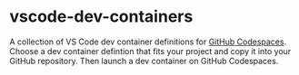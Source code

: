 # vscode-dev-containers

A collection of VS Code dev container definitions for
[GitHub Codespaces](https://docs.github.com/en/github/developing-online-with-codespaces).
Choose a dev container defintion that fits your project and copy it into your
GitHub repository. Then launch a dev container on GitHub Codespaces.
